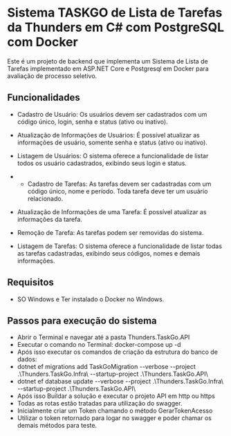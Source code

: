 # Sistema TASKGO de Lista de Tarefas da Thunders em C# com PostgreSQL com Docker

Este é um projeto de backend que implementa um Sistema de Lista de Tarefas implementado em ASP.NET Core e Postgresql em Docker para avaliação de processo seletivo.

## **Funcionalidades**
* Cadastro de Usuário: Os usuários devem ser cadastrados com um código único, login, senha e status (ativo ou inativo).
* Atualização de Informações de Usuários: É possível atualizar as informações de usuário, somente senha e status (ativo ou inativo).
* Listagem de Usuários: O sistema oferece a funcionalidade de listar todos os usuário cadastrados, exibindo seus login e status.

* * Cadastro de Tarefas: As tarefas devem ser cadastradas com um código único, nome e período. Toda tarefa deve ter um usuário relacionado.
* Atualização de Informações de uma Tarefa: É possível atualizar as informações da tarefa.
* Remoção de Tarefa: As tarefas podem ser removidas do sistema.
* Listagem de Tarefas: O sistema oferece a funcionalidade de listar todas as tarefas cadastradas, exibindo seus códigos, nomes e demais informações.


## **Requisitos**
* SO Windows e Ter instalado o Docker no Windows.

## Passos para execução do sistema
* Abrir o Terminal e navegar até a pasta Thunders.TaskGo.API
* Executar o comando no Terminal: docker-compose up -d
* Após isso executar os comandos de criação da estrutura do banco de dados:
* dotnet ef migrations add TaskGoMigration --verbose --project .\Thunders.TaskGo.Infra\   --startup-project .\Thunders.TaskGo.API\
* dotnet ef database update --verbose --project .\Thunders.TaskGo.Infra\   --startup-project .\Thunders.TaskGo.API\
* Após isso Buildar a solução e executar o projeto API em http ou https
* Todas as rotas estão tratadas para utilização do swagger.
* Inicialmente criar um Token chamando o método GerarTokenAcesso
* Utilizar o token retornado para logar no swagger e poder chamar os demais métodos para teste.
